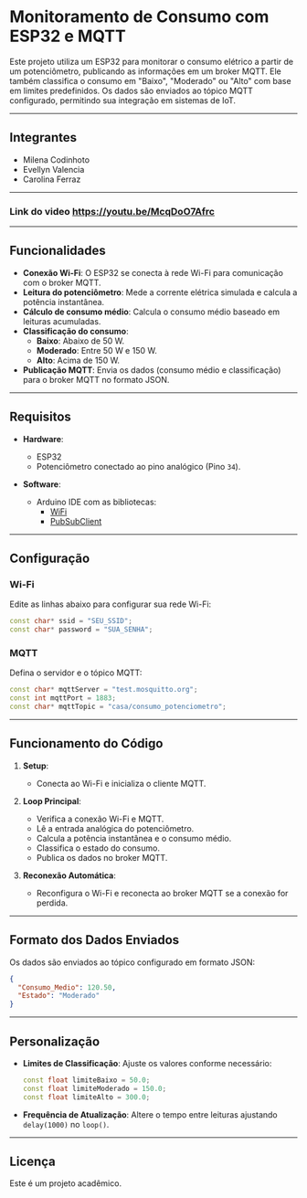 # Monitoramento de Consumo com ESP32 e MQTT

Este projeto utiliza um ESP32 para monitorar o consumo elétrico a partir de um potenciômetro, publicando as informações em um broker MQTT. Ele também classifica o consumo em "Baixo", "Moderado" ou "Alto" com base em limites predefinidos. Os dados são enviados ao tópico MQTT configurado, permitindo sua integração em sistemas de IoT.

---

## Integrantes
- Milena Codinhoto
- Evellyn Valencia
- Carolina Ferraz

---
### Link do video <https://youtu.be/McqDoO7Afrc>

---

## Funcionalidades

- **Conexão Wi-Fi**: O ESP32 se conecta à rede Wi-Fi para comunicação com o broker MQTT.
- **Leitura do potenciômetro**: Mede a corrente elétrica simulada e calcula a potência instantânea.
- **Cálculo de consumo médio**: Calcula o consumo médio baseado em leituras acumuladas.
- **Classificação do consumo**:
  - **Baixo**: Abaixo de 50 W.
  - **Moderado**: Entre 50 W e 150 W.
  - **Alto**: Acima de 150 W.
- **Publicação MQTT**: Envia os dados (consumo médio e classificação) para o broker MQTT no formato JSON.

---

## Requisitos

- **Hardware**:
  - ESP32
  - Potenciômetro conectado ao pino analógico (Pino `34`).

- **Software**:
  - Arduino IDE com as bibliotecas:
    - [WiFi](https://www.arduino.cc/reference/en/libraries/wifi/)
    - [PubSubClient](https://pubsubclient.knolleary.net/)

---

## Configuração

### Wi-Fi
Edite as linhas abaixo para configurar sua rede Wi-Fi:
```cpp
const char* ssid = "SEU_SSID";
const char* password = "SUA_SENHA";
```

### MQTT
Defina o servidor e o tópico MQTT:
```cpp
const char* mqttServer = "test.mosquitto.org";
const int mqttPort = 1883;
const char* mqttTopic = "casa/consumo_potenciometro";
```

---

## Funcionamento do Código

1. **Setup**:
   - Conecta ao Wi-Fi e inicializa o cliente MQTT.
   
2. **Loop Principal**:
   - Verifica a conexão Wi-Fi e MQTT.
   - Lê a entrada analógica do potenciômetro.
   - Calcula a potência instantânea e o consumo médio.
   - Classifica o estado do consumo.
   - Publica os dados no broker MQTT.

3. **Reconexão Automática**:
   - Reconfigura o Wi-Fi e reconecta ao broker MQTT se a conexão for perdida.

---

## Formato dos Dados Enviados

Os dados são enviados ao tópico configurado em formato JSON:
```json
{
  "Consumo_Medio": 120.50,
  "Estado": "Moderado"
}
```

---

## Personalização

- **Limites de Classificação**: Ajuste os valores conforme necessário:
  ```cpp
  const float limiteBaixo = 50.0;   
  const float limiteModerado = 150.0; 
  const float limiteAlto = 300.0;
  ```
- **Frequência de Atualização**: Altere o tempo entre leituras ajustando `delay(1000)` no `loop()`.

---

## Licença

Este é um projeto acadêmico.
